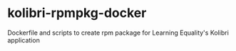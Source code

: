 # kolibri-rpmpkg-docker
Dockerfile and scripts to create rpm package for Learning Equality's Kolibri application